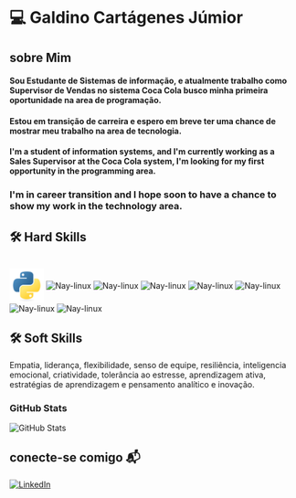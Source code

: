 
# 💻️ Galdino Cartágenes Júmior

## sobre Mim

 #### Sou Estudante de Sistemas de informação, e atualmente trabalho como Supervisor de Vendas no sistema Coca Cola busco minha primeira oportunidade na area de programação.
#### Estou em transição de carreira e espero em breve ter uma chance de mostrar meu trabalho na area de tecnologia.


#### I'm a student of information systems, and I'm currently working as a Sales Supervisor at the Coca Cola system, I'm looking for my first opportunity in the programming area.
### I'm in career transition and I hope soon to have a chance to show my work in the technology area.

## 🛠️ Hard Skills


<div style="display: inline_block"><br>

<img align="center" alt="Nay-Python" height="60" width="60" src="https://raw.githubusercontent.com/devicons/devicon/master/icons/python/python-original.svg">
<img align="center" alt="Nay-linux" height="60" width="60" src="https://cdn.jsdelivr.net/gh/devicons/devicon/icons/linux/linux-original.svg">
<img align="center" alt="Nay-linux" height="60" width="60" src="https://play-lh.googleusercontent.com/PCpXdqvUWfCW1mXhH1Y_98yBpgsWxuTSTofy3NGMo9yBTATDyzVkqU580bfSln50bFU">
<img align="center" alt="Nay-linux" height="60" width="60" src="https://blog.geekhunter.com.br/wp-content/uploads/2020/08/comandos-git.png">
<img align="center" alt="Nay-linux" height="60" width="60" src="https://i.guim.co.uk/img/static/sys-images/Media/Pix/pictures/2013/1/14/1358150745448/Java-logo-008.jpg?width=465&dpr=1&s=none">
<img align="center" alt="Nay-linux" height="60" width="60" src="https://www.tshirtgeek.com.br/wp-content/uploads/2021/09/com037-scaled.jpg">
<img align="center" alt="Nay-linux" height="60" width="60" src="https://img.freepik.com/icones-gratis/html-5_318-674234.jpg?w=2000">
<img align="center" alt="Nay-linux" height="60" width="60" src="https://upload.wikimedia.org/wikipedia/commons/thumb/d/d5/CSS3_logo_and_wordmark.svg/800px-CSS3_logo_and_wordmark.svg.png">


## 🛠️ Soft Skills

Empatia, liderança, flexibilidade, senso de equipe, resiliência, inteligencia emocional, criatividade, tolerância ao estresse, aprendizagem ativa, estratégias de aprendizagem e pensamento analítico e inovação.

### GitHub Stats


![GitHub Stats](https://github-readme-stats.vercel.app/api?username=CartagenesDev&theme=transparent&bg_color=000&border_color=30A3DC&show_icons=true&icon_color=30A3DC&title_color=E94D5F&text_color=FFF)


## conecte-se comigo 📬 <br>


[![LinkedIn](https://icons.iconarchive.com/icons/alecive/flatwoken/48/Apps-Linkedin-icon.png "quan-le-5932b8160")](https://www.linkedin.com/in/galdino-cart%C3%A1genes-8797a2b4/)
